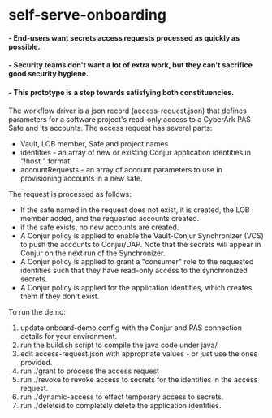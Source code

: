 # self-serve-onboarding

#### - End-users want secrets access requests processed as quickly as possible.

#### - Security teams don't want a lot of extra work, but they can't sacrifice good security hygiene.

#### - This prototype is a step towards satisfying both constituencies. 

The workflow driver is a json record (access-request.json) that defines parameters for a software project's read-only access to a CyberArk PAS Safe and its accounts. The access request has several parts:
 - Vault, LOB member, Safe and project names
 - identities - an array of new or existing Conjur application identities in "!host <name>" format.
 - accountRequests - an array of account parameters to use in provisioning accounts in a new safe.

The request is processed as follows:
 - If the safe named in the request does not exist, it is created, the LOB member added, and the requested accounts created.
 - if the safe exists, no new accounts are created.
 - A Conjur policy is applied to enable the Vault-Conjur Synchronizer (VCS) to push the accounts to Conjur/DAP.
   Note that the secrets will appear in Conjur on the next run of the Synchronizer.
 - A Conjur policy is applied to grant a "consumer" role to the requested identities such that they have read-only access to the synchronized secrets.
 - A Conjur policy is applied for the application identities, which creates them if they don't exist.


To run the demo:
 1) update onboard-demo.config with the Conjur and PAS connection details for your environment.
 2) run the build.sh script to compile the java code under java/
 3) edit access-request.json with appropriate values - or just use the ones provided.
 4) run ./grant to process the access request
 5) run ./revoke to revoke access to secrets for the identities in the access request.
 6) run ./dynamic-access to effect temporary access to secrets.
 7) run ./deleteid to completely delete the application identities.
